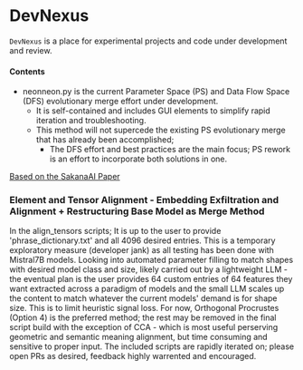 # DevNexus

`DevNexus` is a place for experimental projects and code under development and review.

#### Contents

- neonneon.py is the current Parameter Space (PS) and Data Flow Space (DFS) evolutionary merge effort under development.
  - It is self-contained and includes GUI elements to simplify rapid iteration and troubleshooting.
  - This method will not supercede the existing PS evolutionary merge that has already been accomplished;
     - The DFS effort and best practices are the main focus; PS rework is an effort to incorporate both solutions in one.  

[Based on the SakanaAI Paper](https://arxiv.org/abs/2403.13187)

### Element and Tensor Alignment - Embedding Exfiltration and Alignment + Restructuring Base Model as Merge Method

In the align_tensors scripts; It is up to the user to provide 'phrase_dictionary.txt' and all 4096 desired entries. This is a temporary exploratory measure (developer jank) as all testing has been done with Mistral7B models. Looking into automated parameter filling to match shapes with desired model class and size, likely carried out by a lightweight LLM - the eventual plan is the user provides 64 custom entries of 64 features they want extracted across a paradigm of models and the small LLM scales up the content to match whatever the current models' demand is for shape size. This is to limit heuristic signal loss. For now, Orthogonal Procrustes (Option 4) is the preferred method; the rest may be removed in the final script build with the exception of CCA - which is most useful perserving geometric and semantic meaning alignment, but time consuming and sensitive to proper input. The included scripts are rapidly iterated on; please open PRs as desired, feedback highly warrented and encouraged.
